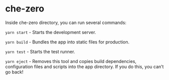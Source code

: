 # che-zero

Inside che-zero directory, you can run several commands:

  `yarn start`
    - Starts the development server.

  `yarn build`
    - Bundles the app into static files for production.

  `yarn test`
    - Starts the test runner.

  `yarn eject`
    - Removes this tool and copies build dependencies, configuration files and scripts into the app directory. If you do this, you can’t go back!
